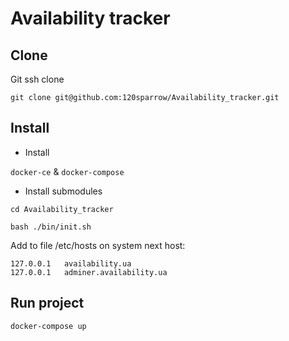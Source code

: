 # Availability tracker

## Clone 
Git ssh clone

`git clone git@github.com:120sparrow/Availability_tracker.git`

## Install

- Install 

`docker-ce` & `docker-compose`

- Install submodules 

`cd Availability_tracker`

`bash ./bin/init.sh`

Add to file /etc/hosts on system next host:

```
127.0.0.1   availability.ua 
127.0.0.1   adminer.availability.ua 
```

## Run project

`docker-compose up`